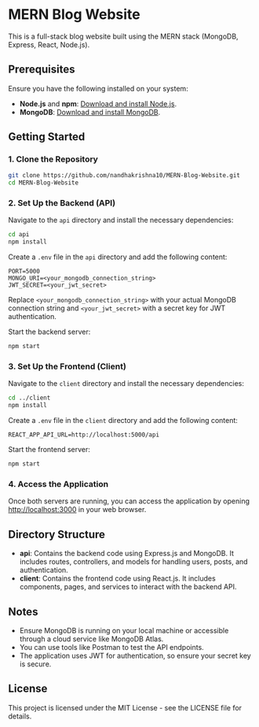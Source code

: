 # MERN Blog Website

This is a full-stack blog website built using the MERN stack (MongoDB, Express, React, Node.js).

## Prerequisites

Ensure you have the following installed on your system:
- **Node.js** and **npm**: [Download and install Node.js](https://nodejs.org/).
- **MongoDB**: [Download and install MongoDB](https://www.mongodb.com/try/download/community).

## Getting Started

### 1. Clone the Repository

```bash
git clone https://github.com/nandhakrishna10/MERN-Blog-Website.git
cd MERN-Blog-Website
```

### 2. Set Up the Backend (API)

Navigate to the `api` directory and install the necessary dependencies:

```bash
cd api
npm install
```

Create a `.env` file in the `api` directory and add the following content:

```
PORT=5000
MONGO_URI=<your_mongodb_connection_string>
JWT_SECRET=<your_jwt_secret>
```

Replace `<your_mongodb_connection_string>` with your actual MongoDB connection string and `<your_jwt_secret>` with a secret key for JWT authentication.

Start the backend server:

```bash
npm start
```

### 3. Set Up the Frontend (Client)

Navigate to the `client` directory and install the necessary dependencies:

```bash
cd ../client
npm install
```

Create a `.env` file in the `client` directory and add the following content:

```
REACT_APP_API_URL=http://localhost:5000/api
```

Start the frontend server:

```bash
npm start
```

### 4. Access the Application

Once both servers are running, you can access the application by opening [http://localhost:3000](http://localhost:3000) in your web browser.

## Directory Structure

- **api**: Contains the backend code using Express.js and MongoDB. It includes routes, controllers, and models for handling users, posts, and authentication.
- **client**: Contains the frontend code using React.js. It includes components, pages, and services to interact with the backend API.

## Notes

- Ensure MongoDB is running on your local machine or accessible through a cloud service like MongoDB Atlas.
- You can use tools like Postman to test the API endpoints.
- The application uses JWT for authentication, so ensure your secret key is secure.

## License

This project is licensed under the MIT License - see the LICENSE file for details.
